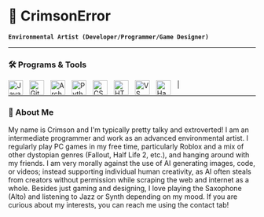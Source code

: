 # 🧬 CrimsonError

**`Environmental Artist (Developer/Programmer/Game Designer)`**

---

### 🛠️ Programs & Tools

<img align="left" alt="Java" width="30px" style="padding-right:10px;" src="https://cdn.jsdelivr.net/gh/devicons/devicon/icons/java/java-original.svg"/>
<img align="left" alt="Git" width="30px" style="padding-right:10px;" src="https://cdn.jsdelivr.net/gh/devicons/devicon/icons/git/git-original.svg" />
<img align="left" alt="Arch Linux" width="30px" style="padding-right:10px;" src="https://cdn.jsdelivr.net/gh/devicons/devicon@latest/icons/archlinux/archlinux-original.svg" />
<img align="left" alt="Python" width="30px" style="padding-right:10px;" src="https://cdn.jsdelivr.net/gh/devicons/devicon/icons/python/python-plain.svg" />
<img align="left" alt="CSS" width="30px" style="padding-right:10px;" src="https://cdn.jsdelivr.net/gh/devicons/devicon/icons/css3/css3-plain.svg" />
<img align="left" alt="HTML" width="30px" style="padding-right:10px;" src="https://cdn.jsdelivr.net/gh/devicons/devicon/icons/html5/html5-plain.svg" />
<img align="left" alt="VS Code" width="30px" style="padding-right:10px;" src="https://cdn.jsdelivr.net/gh/devicons/devicon@latest/icons/vscode/vscode-original.svg" />
<img align="left" alt="Hammer Editor" width="30px" style="padding-right:10px;" src="https://sjc1.vultrobjects.com/tf2maps-forum-attachments/data/attachments/65/65644-f04b905727ee1923dba3bdcfa3cc1d3d.jpg" />

|

---

### 🦈 About Me

My name is Crimson and I'm typically pretty talky and extroverted! I am an intermediate programmer and work as an advanced environmental artist. I regularly play PC games in my free time, particularly Roblox and a mix of other dystopian genres (Fallout, Half Life 2, etc.), and hanging around with my friends. I am very morally against the use of AI generating images, code, or videos; instead supporting individual human creativity, as AI often steals from creators without permission while scraping the web and internet as a whole. Besides just gaming and designing, I love playing the Saxophone (Alto) and listening to Jazz or Synth depending on my mood. If you are curious about my interests, you can reach me using the contact tab!

[website]: https://crimsonerror.com
[youtube]: https://youtube.com/crimsontheory2
